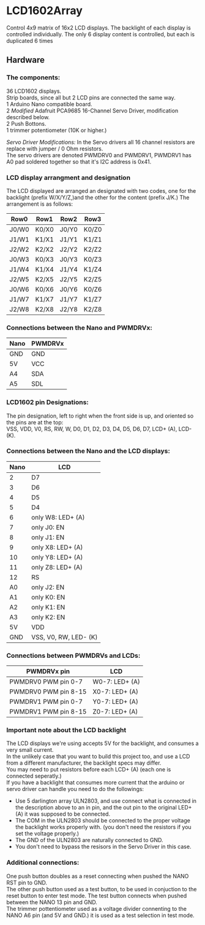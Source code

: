 # LCD1602Array

Control 4x9 matrix of 16x2 LCD displays.
The backlight of each display is controlled individually.
The only 6 display content is controlled, but each is duplicated 6 times

## Hardware

### The components:
36 LCD1602 displays.<br/>
Strip boards, since all but 2 LCD pins are connected the same way.<br/>
1 Arduino Nano compatible board.<br/>
2 *Modified* Adafruit PCA9685 16-Channel Servo Driver, modification described below.<br/>
2 Push Bottons.<br/>
1 trimmer potentiometer (10K or higher.)<br/>

*Servo Driver Modifications:* In the Servo drivers all 16 channel resistors are replace with jumper / 0 Ohm resistors.<br/>
The servo drivers are denoted PWMDRV0 and PWMDRV1, PWMDRV1 has A0 pad soldered together so that it's I2C address is 0x41.<br/>

### LCD display arrangment and designation
The LCD displayed are arranged an designated with two codes, one for the backlight (prefix W/X/Y/Z,)and the other for the content (prefix J/K.) The arrangement is as follows:

| Row0  | Row1  | Row2  | Row3  |
|-------|-------|-------|-------|
| J0/W0 | K0/X0 | J0/Y0 | K0/Z0 |
| J1/W1 | K1/X1 | J1/Y1 | K1/Z1 |
| J2/W2 | K2/X2 | J2/Y2 | K2/Z2 |
| J0/W3 | K0/X3 | J0/Y3 | K0/Z3 |
| J1/W4 | K1/X4 | J1/Y4 | K1/Z4 |
| J2/W5 | K2/X5 | J2/Y5 | K2/Z5 |
| J0/W6 | K0/X6 | J0/Y6 | K0/Z6 |
| J1/W7 | K1/X7 | J1/Y7 | K1/Z7 |
| J2/W8 | K2/X8 | J2/Y8 | K2/Z8 |

### Connections between the Nano and PWMDRVx:

| Nano | PWMDRVx |
|------|-----|
| GND  | GND |
| 5V   | VCC |
| A4   | SDA |
| A5   | SDL |

### LCD1602 pin Designations:
The pin designation, left to right when the front side is up, and oriented so the pins are at the top:<br/>
VSS, VDD, V0, RS, RW, W, D0, D1, D2, D3, D4, D5, D6, D7, LCD+ (A), LCD- (K).

### Connections between the Nano and the LCD displays:

| Nano | LCD |
|------|-----|
|   2 | D7 |
|   3 | D6 |
|   4 | D5 |
|   5 | D4 |
|   6 | only W8: LED+ (A)|
|   7 | only J0: EN |
|   8 | only J1: EN |
|   9 | only X8: LED+ (A)|
|  10 | only Y8: LED+ (A)|
|  11 | only Z8: LED+ (A)|
|  12 | RS |
|  A0 | only J2: EN |
|  A1 | only K0: EN |
|  A2 | only K1: EN |
|  A3 | only K2: EN |
|  5V | VDD |
| GND | VSS, V0, RW, LED- (K)

### Connections between PWMDRVs and LCDs:
| PWMDRVx pin | LCD |
|-------------|-----|
| PWMDRV0 PWM pin 0-7  | W0-7: LED+ (A) |
| PWMDRV0 PWM pin 8-15 | X0-7: LED+ (A) |
| PWMDRV1 PWM pin 0-7  | Y0-7: LED+ (A) |
| PWMDRV1 PWM pin 8-15 | Z0-7: LED+ (A) |

### Important note about the LCD backlight
The LCD displays we're using accepts 5V for the backlight, and consumes a very small current. <br/>
In the unlikely case that you want to build this project too, and use a LCD from a different manufacturer, the backlight specs may differ.<br/>
You may need to put resistors before each LCD+ (A) (each one is connected seperatly.) <br/>
If you have a backlight that consumes more current that the arduino or servo driver can handle you need to do the followings:<br/>
* Use 5 darlington array ULN2803, and use connect what is connected in the description above to an in pin, and the out pin to the original LED+ (A) it was supposed to be connected.  
* The COM in the ULN2803 should be connected to the proper voltage the backlight works properly with. (you don't need the resistors if you set the voltage properly.)
* The GND of the ULN2803 are naturally connected to GND.
* You don't need to bypass the resisors in the Servo Driver in this case.

### Additional connections:
One push button doubles as a reset connecting when pushed the NANO RST pin to GND.<br/>
The other push button used as a test button, to be used in conjuction to the reset button to enter test mode. The test button connects when pushed between the NANO 13 pin and GND.<br/>
The trimmer pottentiometer used as a voltage divider connenting to the NANO A6 pin (and 5V and GND.) it is used as a test selection in test mode.<br/>
